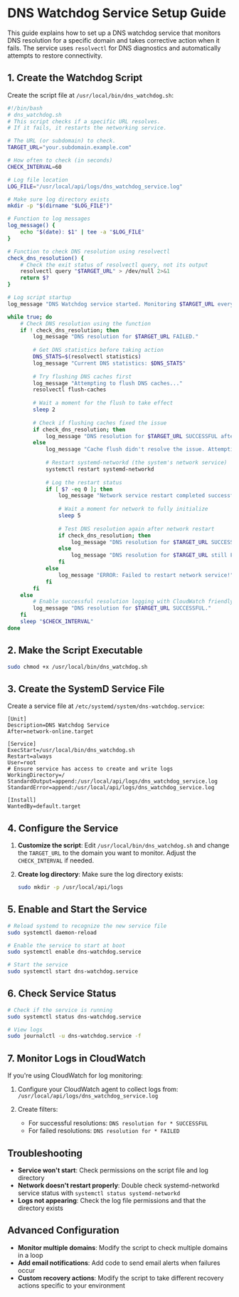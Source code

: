 # DNS Watchdog Service Setup Guide

This guide explains how to set up a DNS watchdog service that monitors DNS resolution for a specific domain and takes corrective action when it fails. The service uses `resolvectl` for DNS diagnostics and automatically attempts to restore connectivity.

## 1. Create the Watchdog Script

Create the script file at `/usr/local/bin/dns_watchdog.sh`:

```bash
#!/bin/bash
# dns_watchdog.sh
# This script checks if a specific URL resolves.
# If it fails, it restarts the networking service.

# The URL (or subdomain) to check.
TARGET_URL="your.subdomain.example.com"

# How often to check (in seconds)
CHECK_INTERVAL=60

# Log file location
LOG_FILE="/usr/local/api/logs/dns_watchdog_service.log"

# Make sure log directory exists
mkdir -p "$(dirname "$LOG_FILE")"

# Function to log messages
log_message() {
    echo "$(date): $1" | tee -a "$LOG_FILE"
}

# Function to check DNS resolution using resolvectl
check_dns_resolution() {
    # Check the exit status of resolvectl query, not its output
    resolvectl query "$TARGET_URL" > /dev/null 2>&1
    return $?
}

# Log script startup
log_message "DNS Watchdog service started. Monitoring $TARGET_URL every $CHECK_INTERVAL seconds."

while true; do
    # Check DNS resolution using the function
    if ! check_dns_resolution; then
        log_message "DNS resolution for $TARGET_URL FAILED."
        
        # Get DNS statistics before taking action
        DNS_STATS=$(resolvectl statistics)
        log_message "Current DNS statistics: $DNS_STATS"
        
        # Try flushing DNS caches first
        log_message "Attempting to flush DNS caches..."
        resolvectl flush-caches
        
        # Wait a moment for the flush to take effect
        sleep 2
        
        # Check if flushing caches fixed the issue
        if check_dns_resolution; then
            log_message "DNS resolution for $TARGET_URL SUCCESSFUL after cache flush."
        else
            log_message "Cache flush didn't resolve the issue. Attempting to restart networking service..."
            
            # Restart systemd-networkd (the system's network service)
            systemctl restart systemd-networkd
            
            # Log the restart status
            if [ $? -eq 0 ]; then
                log_message "Network service restart completed successfully."
                
                # Wait a moment for network to fully initialize
                sleep 5
                
                # Test DNS resolution again after network restart
                if check_dns_resolution; then
                    log_message "DNS resolution for $TARGET_URL SUCCESSFUL after network restart."
                else
                    log_message "DNS resolution for $TARGET_URL still FAILED after network restart."
                fi
            else
                log_message "ERROR: Failed to restart network service!"
            fi
        fi
    else
        # Enable successful resolution logging with CloudWatch friendly format
        log_message "DNS resolution for $TARGET_URL SUCCESSFUL."
    fi
    sleep "$CHECK_INTERVAL"
done
```

## 2. Make the Script Executable

```bash
sudo chmod +x /usr/local/bin/dns_watchdog.sh
```

## 3. Create the SystemD Service File

Create a service file at `/etc/systemd/system/dns-watchdog.service`:

```
[Unit]
Description=DNS Watchdog Service
After=network-online.target

[Service]
ExecStart=/usr/local/bin/dns_watchdog.sh
Restart=always
User=root
# Ensure service has access to create and write logs
WorkingDirectory=/
StandardOutput=append:/usr/local/api/logs/dns_watchdog_service.log
StandardError=append:/usr/local/api/logs/dns_watchdog_service.log

[Install]
WantedBy=default.target
```

## 4. Configure the Service

1. **Customize the script**: Edit `/usr/local/bin/dns_watchdog.sh` and change the `TARGET_URL` to the domain you want to monitor. Adjust the `CHECK_INTERVAL` if needed.

2. **Create log directory**: Make sure the log directory exists:
   ```bash
   sudo mkdir -p /usr/local/api/logs
   ```

## 5. Enable and Start the Service

```bash
# Reload systemd to recognize the new service file
sudo systemctl daemon-reload

# Enable the service to start at boot
sudo systemctl enable dns-watchdog.service

# Start the service
sudo systemctl start dns-watchdog.service
```

## 6. Check Service Status

```bash
# Check if the service is running
sudo systemctl status dns-watchdog.service

# View logs
sudo journalctl -u dns-watchdog.service -f
```

## 7. Monitor Logs in CloudWatch

If you're using CloudWatch for log monitoring:

1. Configure your CloudWatch agent to collect logs from: `/usr/local/api/logs/dns_watchdog_service.log`

2. Create filters:
   - For successful resolutions: `DNS resolution for * SUCCESSFUL`
   - For failed resolutions: `DNS resolution for * FAILED`

## Troubleshooting

- **Service won't start**: Check permissions on the script file and log directory
- **Network doesn't restart properly**: Double check systemd-networkd service status with `systemctl status systemd-networkd`
- **Logs not appearing**: Check the log file permissions and that the directory exists

## Advanced Configuration

- **Monitor multiple domains**: Modify the script to check multiple domains in a loop
- **Add email notifications**: Add code to send email alerts when failures occur
- **Custom recovery actions**: Modify the script to take different recovery actions specific to your environment
